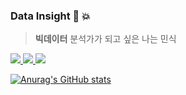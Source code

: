 ### Data Insight 📂 💥 

> __빅데이터__ 분석가가 되고 싶은 나는 민식

<!--
**Limminsik/Limminsik** is a ✨ _special_ ✨ repository because its `README.md` (this file) appears on your GitHub profile.

Here are some ideas to get you started:

- 🔭 I’m currently working on ...
- 🌱 I’m currently learning ...
- 👯 I’m looking to collaborate on ...
- 🤔 I’m looking for help with ...
- 💬 Ask me about ...
- 📫 How to reach me: ...
- 😄 Pronouns: ...
- ⚡ Fun fact: ...
-->

<a href="https://markdong2.tistory.com/" target="_blank"><img src="https://img.shields.io/badge/Markdong2-000000?style=flat&logo=Tistory&logoColor=white"/>
<a href="https://www.instagram.com/lm_minsik/" target="_blank"><img src="https://img.shields.io/badge/lm_minsik-E4405F?style=flat&logo=Instagram&logoColor=white"/>
<a href="https://mail.naver.com/#%7B%22fClass%22%3A%22write%22%2C%22oParameter%22%3A%7B%22orderType%22%3A%22new%22%2C%22sMailList%22%3A%22%22%7D%7D" target="_blank"><img src="https://img.shields.io/badge/Naver-03C75A?style=flat&logo=Naver&logoColor=white"/>

![Anurag's GitHub stats](https://github-readme-stats.vercel.app/api?username=Limminsik&show_icons=true&theme=discord_old_blurple)

  
